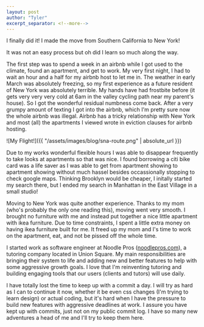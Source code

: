 ```yaml
---
layout: post
author: "Tyler"
excerpt_separator: <!--more-->
---
```


I finally did it! I made the move from Southern California to New York! 

It was not an easy process but oh did I learn so much along the way. 

The first step was to spend a week in an airbnb while I got used to the climate, found an apartment, and get to work. My very first night, I had to wait an hour and a half for my airbnb host to let me in. The weather in early March was absolutely freezing, so my first experience as a future resident of New York was absolutely terrible. My hands have had frostbite before (it gets very very very cold at 6am in the valley cycling path near my parent's house). So I got the wonderful residual numbness come back. After a very grumpy amount of texting I got into the airbnb, which I'm pretty sure now the whole airbnb was illegal. Airbnb has a tricky relationship with New York and most (all) the apartments I viewed wrote in eviction clauses for airbnb hosting.

![My Flight!]({{ "/assets/images/blog/sna-route.png" | absolute_url }})

<!--more-->

Due to my works wonderful flexible hours I was able to disappear frequently to take looks at apartments so that was nice. I found borrowing a citi bike card was a life saver as I was able to get from apartment showing to apartment showing without much hassel besides occassionally stopping to check google maps. Thinking Brooklyn would be cheaper, I initally started my search there, but I ended my search in Manhattan in the East Village in a small studio! 

Moving to New York was quite another experience. Thanks to my mom (who's probably the only one reading this), moving went very smooth. I brought no furniture with me and instead put together a nice little apartment with ikea furniture. Due to time constraints, I spent a little extra money on having ikea furniture built for me. It freed up my mom and I's time to work on the apartment, eat, and not be pissed off the whole time.

I started work as software engineer at Noodle Pros (<a href="https://noodlepros.com">noodlepros.com</a>), a tutoring company located in Union Square. My main responsibilities are bringing their system to life and adding new and better features to help with some aggressive growth goals. I love that I'm reinventing tutoring and building engaging tools that our users (clients and tutors) will use daily. 

I have totally lost the time to keep up with a commit a day. I will try as hard as I can to continue it now, whether it be even css changes (I'm trying to learn design) or actual coding, but it's hard when I have the pressure to build new features with aggressive deadlines at work. I assure you have kept up with commits, just not on my public commit log. I have so many new adventures a head of me and I'll try to keep them here. 